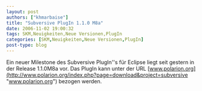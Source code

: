 ```yaml
---
layout: post
authors: ["khmarbaise"]
title: "Subversive PlugIn 1.1.0 M8a"
date: 2006-11-02 19:00:32
tags: SKM,Neuigkeiten,Neue Versionen,PlugIn
categories: [SKM,Neuigkeiten,Neue Versionen,PlugIn]
post-type: blog
---
```

Ein neuer Milestone des Subversive PlugIn''s für Eclipse liegt seit gestern in der Release 1.1.0M8a vor. 
Das PlugIn kann unter der URL [www.polarion.org](http://www.polarion.org/index.php?page=download&project=subversive "www.polarion.org") bezogen werden.

